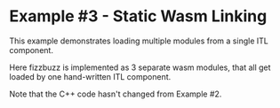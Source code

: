 # Example #3 - Static Wasm Linking

This example demonstrates loading multiple modules from a single ITL component.

Here fizzbuzz is implemented as 3 separate wasm modules, that all get loaded by
one hand-written ITL component.

Note that the C++ code hasn't changed from Example #2.
